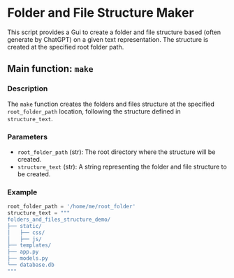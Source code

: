# Folder and File Structure Maker

This script provides a Gui to create a folder and file structure based (often generate by ChatGPT) on a given text representation. The structure is created at the specified root folder path.

## Main function: `make`

### Description

The `make` function creates the folders and files structure at the specified `root_folder_path` location, following the structure defined in `structure_text`.

### Parameters

- `root_folder_path` (str): The root directory where the structure will be created.
- `structure_text` (str): A string representing the folder and file structure to be created.

### Example

```python
root_folder_path = '/home/me/root_folder'
structure_text = """
folders_and_files_structure_demo/
├── static/
│   ├── css/
│   ├── js/
├── templates/
├── app.py
├── models.py
└── database.db
"""
